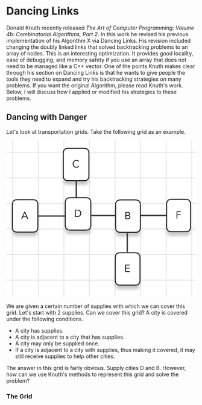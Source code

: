 # Dancing Links

Donald Knuth recently released *The Art of Computer Programming: Volume 4b: Combinatorial Algorithms, Part 2*. In this work he revised his previous implementation of his Algorithm X via Dancing Links. His revision included changing the doubly linked links that solved backtracking problems to an array of nodes. This is an interesting optimization. It provides good locality, ease of debugging, and memory safety if you use an array that does not need to be managed like a C++ vector. One of the points Knuth makes clear through his section on Dancing Links is that he wants to give people the tools they need to expand and try his backtracking strategies on many problems. If you want the original Algorithm, please read Knuth's work. Below, I will discuss how I applied or modified his strategies to these problems.


## Dancing with Danger

Let's look at transportation grids. Take the following grid as an example.

![grid-1](/images/grid-1.png)

We are given a certain number of supplies with which we can cover this grid. Let's start with 2 supplies. Can we cover this grid? A city is covered under the following conditions.

- A city has supplies.
- A city is adjacent to a city that has supplies.
- A city may only be supplied once.
- If a city is adjacent to a city with supplies, thus making it covered, it may still receive supplies to help other cities.

The answer in this grid is fairly obvious. Supply cities D and B. However, how can we use Knuth's methods to represent this grid and solve the problem?

### The Grid


